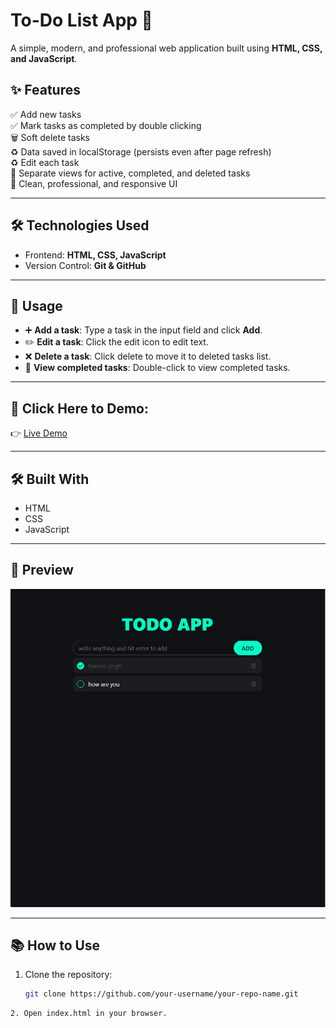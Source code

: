 # To-Do List App 📝 

A simple, modern, and professional web application built using **HTML, CSS, and JavaScript**.  

## ✨ Features  

✅ Add new tasks  
✅ Mark tasks as completed by double clicking  
🗑 Soft delete tasks  
♻ Data saved in localStorage (persists even after page refresh)  
♻ Edit each task  
📂 Separate views for active, completed, and deleted tasks  
🎨 Clean, professional, and responsive UI  

---

## 🛠️ Technologies Used  

- Frontend: **HTML, CSS, JavaScript**  
- Version Control: **Git & GitHub**  

---

## 📌 Usage  

- ➕ **Add a task**: Type a task in the input field and click **Add**.  
- ✏️ **Edit a task**: Click the edit icon to edit text.  
- ❌ **Delete a task**: Click delete to move it to deleted tasks list.  
- 👀 **View completed tasks**: Double-click to view completed tasks.  

---

## 🔗 Click Here to Demo:  
👉 [Live Demo](https://your-username.github.io/your-repo-name/)  

---

## 🛠️ Built With  

- HTML  
- CSS  
- JavaScript  

---

## 📸 Preview  

![App Screenshot](preview.png)  

---

## 📚 How to Use  

1. Clone the repository:  
   ```bash
   git clone https://github.com/your-username/your-repo-name.git
```
2. Open index.html in your browser.